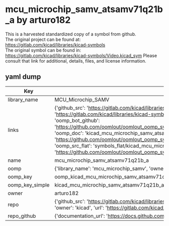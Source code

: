 # mcu_microchip_samv_atsamv71q21b_a by arturo182  
This is a harvested standardized copy of a symbol from github.  
The original project can be found at:  
https://gitlab.com/kicad/libraries/kicad-symbols  
The original symbol can be found in:
https://gitlab.com/kicad/libraries/kicad-symbols/Video.kicad_sym
Please consult that link for additional, details, files, and license information.  
## yaml dump  
| Key | Value |  
| --- | --- |  
| library_name | MCU_Microchip_SAMV |  
| links | {'github_src': 'https://gitlab.com/kicad/libraries/kicad-symbols/Video.kicad_sym', 'github_src_repo': 'https://gitlab.com/kicad/libraries/kicad-symbols', 'oomp_bot': 'kicad_mcu_microchip_samv_atsamv71q21b_a/working', 'oomp_bot_github': 'https://github.com/oomlout/oomlout_oomp_symbol_bot/tree/main/kicad_mcu_microchip_samv_atsamv71q21b_a/working', 'oomp_doc': 'kicad_mcu_microchip_samv_atsamv71q21b_a/working', 'oomp_doc_github': 'https://github.com/oomlout/oomlout_oomp_symbol_doc/tree/main/kicad_mcu_microchip_samv_atsamv71q21b_a/working', 'oomp_src_flat': 'symbols_flat/kicad_mcu_microchip_samv_atsamv71q21b_a/working', 'oomp_src_flat_github': 'https://github.com/oomlout/oomlout_oomp_symbol_src/tree/main/kicad_mcu_microchip_samv_atsamv71q21b_a/working'} |  
| name | mcu_microchip_samv_atsamv71q21b_a |  
| oomp | {'library_name': 'mcu_microchip_samv', 'owner_name': 'kicad', 'symbol_name': 'mcu_microchip_samv_atsamv71q21b_a'} |  
| oomp_key | oomp_kicad_mcu_microchip_samv_atsamv71q21b_a |  
| oomp_key_simple | kicad_mcu_microchip_samv_atsamv71q21b_a |  
| owner | arturo182 |  
| repo | {'github_src': 'https://gitlab.com/kicad/libraries/kicad-symbols/Video.kicad_sym', 'name': 'libraries/kicad-symbols', 'owner': 'kicad', 'url': 'https://gitlab.com/kicad/libraries/kicad-symbols'} |  
| repo_github | {'documentation_url': 'https://docs.github.com/rest/repos/repos#get-a-repository', 'message': 'Not Found'} |  

